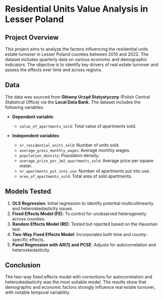 # Residential Units Value Analysis in Lesser Poland

## Project Overview

This project aims to analyze the factors influencing the residential units estate turnover in Lesser Poland counties between 2010 and 2022. The dataset includes quarterly data on various economic and demographic indicators. The objective is to identify key drivers of real estate turnover and assess the effects over time and across regions.

## Data

The data was sourced from **Główny Urząd Statystyczny** (Polish Central Statistical Office) via the **Local Data Bank**. The dataset includes the following variables:

- **Dependent variable**: 
  - `value_of_apartments_sold`: Total value of apartments sold.

- **Independent variables**:
  - `nr_residential_units_sold`: Number of units sold.
  - `average_gross_monthly_wages`: Average monthly wages.
  - `population_density`: Population density.
  - `average_price_per_1m2_apartments_sold`: Average price per square meter.
  - `nr_apartments_put_into_use`: Number of apartments put into use.
  - `area_of_apartments_sold`: Total area of sold apartments.


## Models Tested

1. **OLS Regression**: Initial regression to identify potential multicollinearity and heteroskedasticity issues.
2. **Fixed Effects Model (FE)**: To control for unobserved heterogeneity across counties.
3. **Random Effects Model (RE)**: Tested but rejected based on the Hausman test.
4. **Two-Way Fixed Effects Model**: Incorporates both time and county-specific effects.
5. **Panel Regression with AR(1) and PCSE**: Adjusts for autocorrelation and heteroskedasticity.


## Conclusion

The two-way fixed effects model with corrections for autocorrelation and heteroskedasticity was the most suitable model. The results show that demographic and economic factors strongly influence real estate turnover, with notable temporal variability.
